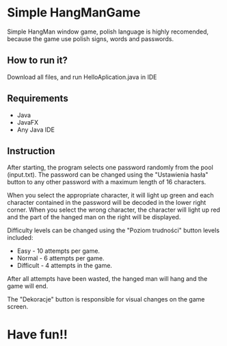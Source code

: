 # Simple HangManGame

Simple HangMan window game, polish language is highly recomended, because the game use polish signs, words and passwords.


## How to run it?
Download all files, and run HelloAplication.java in IDE

## Requirements
* Java
* JavaFX
* Any Java IDE

## Instruction
After starting, the program selects one password randomly from the pool (input.txt).
The password can be changed using the "Ustawienia hasła" button to any other password
with a maximum length of 16 characters.

When you select the appropriate character, it will light up green and each character contained in the password will be decoded in the lower right corner.
When you select the wrong character, the character will light up red and the part of the hanged man on the right will be displayed.

Difficulty levels can be changed using the "Poziom trudności" button levels included:
* Easy - 10 attempts per game.
* Normal - 6 attempts per game.
* Difficult - 4 attempts in the game.

After all attempts have been wasted, the hanged man will hang and the game will end.

The "Dekoracje" button is responsible for visual changes on the game screen.
# Have fun!!
